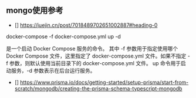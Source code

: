 ## mongo使用参考
- [] https://juejin.cn/post/7018489702651002887#heading-0

docker-compose -f docker-compose.yml up -d 


是一个启动 Docker Compose 服务的命令。
其中 -f 参数用于指定使用哪个 Docker Compose 文件，这里指定了 docker-compose.yml 文件。如果不指定 -f 参数，则默认使用当前目录下的 docker-compose.yml 文件。
up 命令用于启动服务，-d 参数表示在后台运行服务。

- [] https://www.prisma.io/docs/getting-started/setup-prisma/start-from-scratch/mongodb/creating-the-prisma-schema-typescript-mongodb

